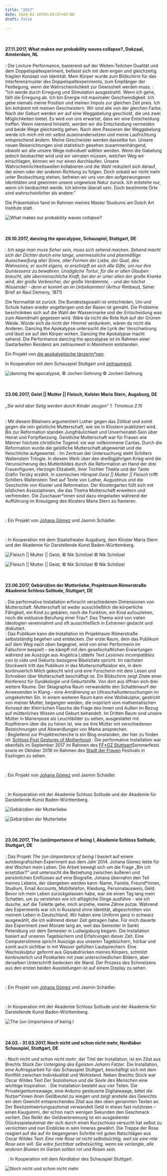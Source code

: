 ```yaml
---
title: "2017"
date: 2020-01-10T09:29:57+02:00
draft: false

---
```

&nbsp;

#### **27.11.2017, What makes our probability waves collapse?, Dokzaal, Amsterdam, NL**
:   Die Lecture Performance, basierend auf der Wellen-Teilchen Dualität und dem Doppelspaltexperiment, befasst sich mit dem engen und gleichzeitig fragilen Konzept von Identität. Mein Körper wurde zum Bildschirm für das Interferenzmuster des Doppelspaltexperiments, zum Empfänger der Festlegung, wenn die Wahrscheinlichkeit zur Gewissheit werden muss.
:   "Ich werde durch Erregung und Stimulation ausgestrahlt. Wenn ich gehe, fällt die Erregung ab. Ich bin Energie mit maximaler Geschwindigkeit. Ich gebe niemals meine Position und meinen Impuls zur gleichen Zeit preis. Ich bin kohärent mit meinen Geschwistern. Wir sind alle von der gleichen Farbe. Nach der Geburt werden wir auf eine Weggabelung geschickt, die uns zwei Möglichkeiten bietet. Es wird von uns erwartet, dass wir eine Entscheidung treffen. Wenn niemand hinsieht, werden wir die Entscheidung vermeiden und beide Wege gleichzeitig gehen. Nach dem Passieren der Weggabelung werde ich mich mit mir selbst auseinandersetzen und meine Laufrichtung entsprechend ändern. Meine Geschwister werden dasselbe tun. Unsere neuen Reiserichtungen sind statistisch gesehen zusammenhängend, obwohl wir alle unsere Wege individuell wählen werden. Wenn die Gabelung jedoch beobachtet wird und wir verraten müssen, welchen Weg wir einschlagen, können wir nur einen durchlaufen. Unsere Wahrscheinlichkeitswellen kollabieren und die Wahl reduziert sich darauf, der einen oder der anderen Richtung zu folgen. Doch sobald wir nicht mehr unter Beobachtung stehen, befreien wir uns von den aufgezwungenen Identitäten und gewinnen unsere ungewisse Natur zurück. Ich entstehe nur, wenn ich beobachtet werde. Ich könnte überall sein. Doch bestimmte Orte sind wahrscheinlicher als andere."

Die Präsentation fand im Rahmen meines Master Studiums am Dutch Art Institute statt.

![What makes our probability waves collapse?](/upcoming/kitchen1.png)

&nbsp;

#### **29.10.2017, dancing the apocalypse, Schauspiel, Stuttgart, DE**
:   *Ich sage man muss Seher sein, muss sich sehend machen. Sehend macht sich der Dichter durch eine lange, unermessliche und planmäßige Ausschweifung aller Sinne, aller Formen der Liebe, der Qual, des Wahnsinns; er sucht eigens, er erschöpft an sich alle Gifte, um nur ihre Quintessenz zu bewahren. Unsägliche Tortur, für die er allen Glauben braucht, alle übermenschliche Kraft, bei der er unter allen der große Kranke wird, der große Verbrecher, der große Verdammte, - und der höchst Wissende! - denn er kommt an im Unbekannten!* (Arthur Rimbaud, Seher Brief an Raul Demeny, 1871)

Die Normalität ist zurück. Die Bundestagswahl ist entschieden, Uni und Schule haben wieder angefangen und der Rasen ist gemäht. Die Probleme beschränken sich auf die Wahl der Wassermarke und der Entscheidung was zum Abendmahl gegessen wird. Wäre da nicht die Rote Kuh auf der Grünen Weide. Würde sich da nicht der Himmel verdunkeln, wären da nicht die Anderen. Dancing the Apokalypse untersucht die Lyrik der Verschwörung und lässt sie auf den Körper wirken. Dancing the Apokalypse macht sehend. Die Performance dancing the apocalypse ist im Rahmen einer Gastarbeiten Residenz am zeitraumexit in Mannheim entstanden.

Ein Projekt von [die apokalyptische tänzerin*nen](https://www.apocalypse.dance/).

In Kooperation mit dem Schauspiel Stuttgart und [zeitraumexit](https://www.zeitraumexit.de/).

![dancing the apocalypse, © Jochen Gehrung](/upcoming/dta.png)
© Jochen Gehrung

&nbsp;

#### **23.06.2017, Geist || Mutter || Fleisch, Kolster Maria Stern, Augsburg, DE**
###### „Sie wird aber Selig werden durch Kinder zeugen“ 1. Timoteus 2.15
:   Mit diesem Bibelvers argumentiert Luther gegen das Zölibat und somit gegen die rein geistliche Mutterschaft, wie sie in Klostern praktiziert wird. Bis zur Reformation standen Jungfräulichkeit und Unverheiratet-Sein über Heirat und Fortpflanzung. Geistliche Mutterschaft war für Frauen wie Männer höchste christliche Tugend: sie war vollkommene Caritas. Durch die Reformation wurde die geistliche Mutterschaft abgewertet und die fleischliche aufgewertet.
:   Im Zentrum der Untersuchung steht Schillers Wallenstein Trilogie. In diesem Werk über den dreißigjährigen Krieg wird die Verunsicherung des Mutterbildes durch die Reformation an Hand der drei Frauenfiguren, Herzogin Elizabeth, ihrer Tochter Thekla und der Tante Gräfin Terzky erzählt. In szenischen Hörspiel *Geist || Mutter || Fleisch* trifft Schillers Wallenstein Text auf Texte von Luther, Augustinus und die Geschichte von Kloster und Reformation.
Der Klostergarten füllt sich mit bildlichen Assoziationen, die das Thema Mutterschaft erweitern und verfremden. Die Zuschauer\*innen sind dazu eingeladen während der Aufführung im Kreuzgang des Klosters Maria Stern zu flanieren.

&nbsp;

:   Ein Projekt von [Johana Gómez](https://www.instagram.com/johana.gomez.delgado/) und Jasmin Schädler.

&nbsp;

:   In Kooperation mit dem Staatstheater Augsburg, dem Kloster Maria Stern und der Akademie für Darstellende Kunst Baden-Württemberg.

![Fleisch || Mutter || Geist, © Nik Schölzel ](/upcoming/gmf1.png)
© Nik Schölzel

![Fleisch || Mutter || Geist, © Nik Schölzel](/upcoming/gmf2.png)
© Nik Schölzel

&nbsp;

#### **23.06.2017, Gebär\(d\)en der Mutterliebe, Projektraum Römerstraße Akademie Schloss Solitude, Stuttgart, DE**
:   Die performative Installation erforscht verschiedenen Dimensionen von Mutterschaft. Mutterschaft ist weder ausschließlich die körperliche Fähigkeit, ein Kind zu gebären, noch die Funktion, ein Kind aufzuziehen, noch die exklusive Berufung einer Frau*. Das Thema wird von vielen Ideologien vereinnahmt und oft ausschließlich in Extremen gedacht und diskutiert.  
:   Das Publikum kann die Installation im Projektraum Römerstraße selbstständig begehen und entdecken. Der erste Raum, dem das Publikum auf dem Weg nach oben begegnet, wird von einer Performerin im Fallschirm bespielt – sie kämpft mit den gesellschaftlichen Erwartungen während sie Auszüge aus Angélica Liddells Text *Lesiones incompatibles con la vida* und Geburts-bezogene Bibelzitate spricht. Im nächsten Stockwerk tritt das Publikum in das Mutterschaftslabor ein, in dem kontinuierlich Milch gekocht wird und eine Forscherin mit dem Lesen und Schreiben über Mutterschaft beschäftigt ist. Ein Bildschirm zeigt Zitate einer Konferenz für Gynäkologie und Geburtshilfe. Von dort aus öffnen sich drei weitere Räume. Der Skiagraphia Raum verwandelte den Schattenwurf der Anwesenden in Klang – eine Annäherung an Ultraschalluntersuchungen im umgekehrten Sin. In einem weiteren Raum kann eine Wollskulptur, gestrickt von meiner Mutter, begangen werden, die inspiriert vom mathematischen Konzept der Klein’schen Flasche die Frage des Innen und Außen im Bezug auf mütterliches Wissen und Geburt behandelt. Im Dritten Raum sind unsere Mütter in Marienpose als Leuchtbilder zu sehen, ausgestattet mit Kopfhörern über die zu hören ist, wie sie ihre Mütter mit verschiedenen Bezeichnungen und Abwandlungen von Mama ansprechen.  
:   Begleitend zur Projektrecherche is ein Blog enstanden, der hier zu finden ist: [Schloss Post Gestures of Motherhood](https://schloss-post.com/category/gestures-of-motherhood/)
:   Die performative Installation war ebenfalls im September 2017 im Rahmen des [FF\*GZ Stuttgart](https://www.ffgzstuttgart.de/)Sommerfests sowie im Oktober 2018 im Rahmen des [Stadt der Frauen](http://stadt-der-frauen.de/) Festivals in Esslingen zu sehen. 

&nbsp;

:   Ein Projekt von [Johana Gómez](https://www.instagram.com/johana.gomez.delgado/) und Jasmin Schädler.

&nbsp;

:   In Kooperation mit der Akademie Schloss Solitude und der Akademie für Darstellende Kunst Baden-Württemberg.

![Gebär\(d\)en der Mutterliebe](/upcoming/gdm1.png)


![Gebär\(d\)en der Mutterliebe](/upcoming/gdm2.png)


&nbsp;

#### **23.06.2017, The \(un\)importance of being I, Akademie Schloss Solitude, Stuttgart, DE**
:   Das Projekt *The \(un-\)importance of being I* basiert auf einem autobiografischen Experiment aus dem Jahr 2014. Johana Gómez lebte für drei Wochen mein Leben.
Die Arbeit bewegt sich um die Frage „Bin ich ersetzbar?“ und untersucht die Beziehung zwischen äußeren und persönlichen Einflüssen auf eine Biografie. Johana übernahm den Teil meines Lebens, der übergeben werden kann: Name, Familie, Freund*innen, Studium, Email Accounts, Mobiltelefon, Kleidung, Personalausweis, Geld. Bevor ich mein Leben zurückgelassen habe, war sie einen Tag lang mein Schatten, um zu verstehen wie ich alltägliche Dinge ausführe - wie ich dusche, auf die Toilette gehe, mich anziehe, meine Zähne putze.
Während des Experiments war ich in Russland ohne Identität, abgeschnitten von meinem Leben in Deutschland. Wir haben eine Uniform ganz in schwarz ausgewählt, die ich während dieser Zeit getragen habe. Für mich dauerte das Experiment zwei Monate lang an, weil das Semester in Sankt Petersburg vor dem Semester in Ludwigsburg begann.
Die Installation basiert auf unseren Tagebüchern und Erfahrungen dieser Zeit. Eine Computerstimme spricht Auszüge aus unseren Tagebüchern, hörbar und somit auch sichtbar in mit Wasser gefüllten Lautsprechern. Eine Wachsskulptur geformt aus Gipsabdrücken meines Körpers, schmilzt kontinuierlich und Postkarten mit zwei unterschiedlichen Bildern, aber derselben Unterschrift bedecken die Wand. Der Prozess des Schmelzens aus den ersten beiden Ausstellungen ist auf einem Display zu sehen. 

&nbsp;

:   Ein Projekt von [Johana Gómez](https://www.instagram.com/johana.gomez.delgado/) und Jasmin Schädler.

&nbsp;

:   In Kooperation mit der Akademie Schloss Solitude und der Akademie für Darstellende Kunst Baden-Württemberg.

![The \(un-\)importance of being I](/upcoming/beingI.png)

&nbsp;

#### **24.02.- 31.03.2017, Noch nicht und schon nicht mehr, Nordlabor Schauspiel, Stuttgart, DE**
:   *Noch nicht und schon nicht mehr*, der Titel der Installation, ist ein Zitat aus Brechts Stück *Der Untergang des Egoisten Johann Fatzer*. Die Installation, eine Auftragsarbeit für das Schauspiel Stuttgart, beschäftigt sich mit dem Konflikt zwischen Individualität und Wohlstand. Neben Brechts Stück war Oscar Wildes Text *Der Sozialismus und die Seele des Menschen* eine wichtige Inspiration. 
:   Die Installation besteht aus vier Teilen. Die Privateigentumswaage, eine Arduino gesteuerte Digitalwaage, bittet die Nutzer*innen ihren Geldbeutel zu wiegen und zeigt anstelle des Gewichts ein dem Gewicht entsprechendes Zitat aus den oben genannten Texten an. Der Besitzentwertungsautomat verwandelt Geld in etwas fast nutzloses – einen Kaugummi, der schon nach wenigen Sekunden den Geschmack verliert. Das Relikt der Geldverbrennung ist ein ausgedienter Glücksspielautomat der sich durch einen Kurzschluss versucht hat selbst zu vernichten und nun Einblicke in sein Inneres gewährt. Die Treppe der Rose reagiert auf die auf ihr begangenen Schritte mit guten Ratschlägen aus Oscar Wildes Text: *Eine rote Rose ist nicht selbstsüchtig, weil sie eine rote Rose sein will. Sie wäre furchtbar selbstsüchtig, wenn sie verlangte, alle anderen Blumen im Garten sollten rot und Rosen sein.*

&nbsp;
:   In Kooperation mit dem *Nordlabor* des Schauspiel Stuttgart.

![Noch nicht und schon nicht mehr](/upcoming/nord1.png) 

&nbsp;




